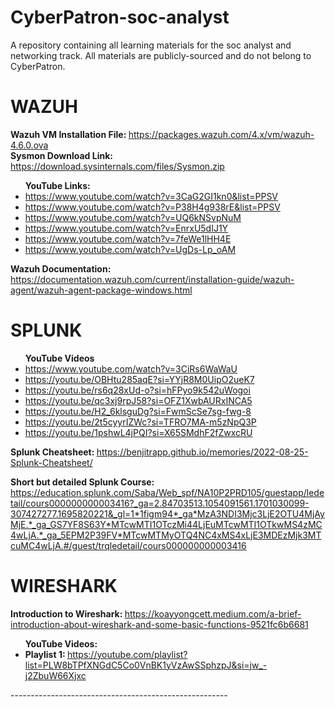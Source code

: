 # CyberPatron-soc-analyst
A repository containing all learning materials for the soc analyst and networking track. All materials are publicly-sourced and do not belong to CyberPatron.

# WAZUH
<p>
  <b>Wazuh VM Installation File: </b><a href="https://packages.wazuh.com/4.x/vm/wazuh-4.6.0.ova">https://packages.wazuh.com/4.x/vm/wazuh-4.6.0.ova</a></br>
  <b>Sysmon Download Link: </b><a href="https://download.sysinternals.com/files/Sysmon.zip">https://download.sysinternals.com/files/Sysmon.zip</a></br>
  <ul><b>YouTube Links:</b>
    <li><a href="https://www.youtube.com/watch?v=3CaG2GI1kn0&list=PPSV">https://www.youtube.com/watch?v=3CaG2GI1kn0&list=PPSV</a></li>
    <li><a href="https://www.youtube.com/watch?v=P38H4g938rE&list=PPSV">https://www.youtube.com/watch?v=P38H4g938rE&list=PPSV</a></li>
    <li><a href="https://www.youtube.com/watch?v=UQ6kNSvpNuM">https://www.youtube.com/watch?v=UQ6kNSvpNuM</a></li>
    <li><a href="https://www.youtube.com/watch?v=EnrxU5dIJ1Y">https://www.youtube.com/watch?v=EnrxU5dIJ1Y</a></li>
    <li><a href="https://www.youtube.com/watch?v=7feWe1lHH4E">https://www.youtube.com/watch?v=7feWe1lHH4E</a></li>
    <li><a href="https://www.youtube.com/watch?v=UgDs-Lp_oAM">https://www.youtube.com/watch?v=UgDs-Lp_oAM</a></li>
  </ul>
  <b>Wazuh Documentation: </b><a href="https://documentation.wazuh.com/current/installation-guide/wazuh-agent/wazuh-agent-package-windows.html">https://documentation.wazuh.com/current/installation-guide/wazuh-agent/wazuh-agent-package-windows.html</a>
</p>

# SPLUNK
<p>
  <ul>
    <b>YouTube Videos</b>
    <li><a href="https://www.youtube.com/watch?v=3CiRs6WaWaU">https://www.youtube.com/watch?v=3CiRs6WaWaU</a></li>
    <li><a href="https://youtu.be/OBHtu285aqE?si=YYjR8M0UipO2ueK7">https://youtu.be/OBHtu285aqE?si=YYjR8M0UipO2ueK7</a></li>
    <li><a href="https://youtu.be/rs6q28xUd-o?si=hFPyo9k542uWogoi">https://youtu.be/rs6q28xUd-o?si=hFPyo9k542uWogoi</a></li>
    <li><a href="https://youtu.be/qc3xj9rpJ58?si=OFZ1XwbAURxINCA5">https://youtu.be/qc3xj9rpJ58?si=OFZ1XwbAURxINCA5</a></li>
    <li><a href="https://youtu.be/H2_6klsguDg?si=FwmScSe7sg-fwg-8">https://youtu.be/H2_6klsguDg?si=FwmScSe7sg-fwg-8</a></li>
    <li><a href="https://youtu.be/2t5cyyrIZWc?si=TFRO7MA-m5zNpQ3P">https://youtu.be/2t5cyyrIZWc?si=TFRO7MA-m5zNpQ3P</a></li>
    <li><a href="https://youtu.be/1pshwL4jPQI?si=X65SMdhF2fZwxcRU">https://youtu.be/1pshwL4jPQI?si=X65SMdhF2fZwxcRU</a></li>
  </ul>
  <b>Splunk Cheatsheet: </b><a href="https://benjitrapp.github.io/memories/2022-08-25-Splunk-Cheatsheet/">https://benjitrapp.github.io/memories/2022-08-25-Splunk-Cheatsheet/</a></br>
  
  <b>Short but detailed Splunk Course: </b><a href="https://education.splunk.com/Saba/Web_spf/NA10P2PRD105/guestapp/ledetail/cours000000000003416?_ga=2.84703513.1054091561.1701030099-307427277.1695820221&_gl=1*1figm94*_ga*MzA3NDI3Mjc3LjE2OTU4MjAyMjE.*_ga_GS7YF8S63Y*MTcwMTI1OTczMi44LjEuMTcwMTI1OTkwMS4zMC4wLjA.*_ga_5EPM2P39FV*MTcwMTMyOTQ4NC4xMS4xLjE3MDEzMjk3MTcuMC4wLjA.#/guest/trqledetail/cours000000000003416">
    https://education.splunk.com/Saba/Web_spf/NA10P2PRD105/guestapp/ledetail/cours000000000003416?_ga=2.84703513.1054091561.1701030099-307427277.1695820221&_gl=1*1figm94*_ga*MzA3NDI3Mjc3LjE2OTU4MjAyMjE.*_ga_GS7YF8S63Y*MTcwMTI1OTczMi44LjEuMTcwMTI1OTkwMS4zMC4wLjA.*_ga_5EPM2P39FV*MTcwMTMyOTQ4NC4xMS4xLjE3MDEzMjk3MTcuMC4wLjA.#/guest/trqledetail/cours000000000003416</a>
</p>

# WIRESHARK
<p>
  <b>Introduction to Wireshark: </b><a href="https://koayyongcett.medium.com/a-brief-introduction-about-wireshark-and-some-basic-functions-9521fc6b6681">https://koayyongcett.medium.com/a-brief-introduction-about-wireshark-and-some-basic-functions-9521fc6b6681</a>
  <ul>
    <b>YouTube Videos: </b>
    <li><b>Playlist 1: </b><a href="https://youtube.com/playlist?list=PLW8bTPfXNGdC5Co0VnBK1yVzAwSSphzpJ&si=jw_-j2ZbuW66Xjxc">https://youtube.com/playlist?list=PLW8bTPfXNGdC5Co0VnBK1yVzAwSSphzpJ&si=jw_-j2ZbuW66Xjxc</a></li>
  </ul>
</p>
------------------------------------------------------

